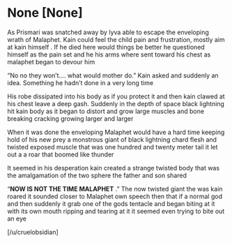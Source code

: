 # None [None]
As Prismari was snatched away by lyva able to escape the enveloping wrath of Malaphet. Kain could feel the child pain and frustration, mostly aim at kain himself . If he died here would things be better he questioned himself as the pain set and he his arms where sent toward his chest as malaphet began to devour him 

“No no they won’t.... what would mother do.” Kain asked and suddenly an idea. Something he hadn’t done in a very long time 

His robe dissipated into his body as if you protect it and then kain clawed at his chest leave a deep gash. Suddenly in the depth of space black lightning hit kain body as it began to distort and grow large muscles and bone breaking cracking growing larger and larger 

When it was done the enveloping Malaphet would have a hard time keeping hold of his new prey a monstrous giant of black lightning chard flesh and twisted exposed muscle that was one hundred and twenty meter tail it let out a a roar that boomed  like thunder 


It seemed in his desperation kain created a strange twisted body that was the amalgamation of the two sphere the father and son shared 

“**NOW IS NOT THE TIME MALAPHET** .” The now twisted giant the was kain roared it sounded closer to Malaphet own speech then that if a normal god  and then suddenly it grab one of the gods tentacle and began biting at it with its own mouth ripping and tearing at it it seemed even trying to bite out an eye 

[/u/cruelobsidian]
